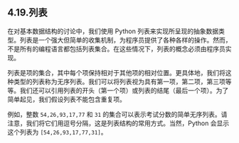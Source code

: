 ## 4.19.列表

在对基本数据结构的讨论中，我们使用 Python 列表来实现所呈现的抽象数据类型。列表是一个强大但简单的收集机制，为程序员提供了各种各样的操作。然而，不是所有的编程语言都包括列表集合。在这些情况下，列表的概念必须由程序员实现。

列表是项的集合，其中每个项保持相对于其他项的相对位置。更具体地，我们将这种类型的列表称为无序列表。我们可以将列表视为具有第一项，第二项，第三项等等。我们还可以引用列表的开头（第一个项）或列表的结尾（最后一个项）。为了简单起见，我们假设列表不能包含重复项。

例如，整数 `54,26,93,17,77` 和 `31` 的集合可以表示考试分数的简单无序列表。请注意，我们将它们用逗号分隔，这是列表结构的常用方式。当然，Python 会显示这个列表为 `[54,26,93,17,77,31]`。
